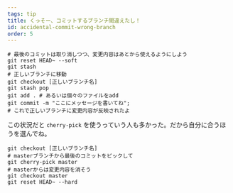```yaml
---
tags: tip
title: くっそー、コミットするブランチ間違えたし！
id: accidental-commit-wrong-branch
order: 5
---
```


```git
# 最後のコミットは取り消しつつ、変更内容はあとから使えるようにしよう
git reset HEAD~ --soft
git stash
# 正しいブランチに移動
git checkout [正しいブランチ名]
git stash pop
git add . # あるいは個々のファイルをadd
git commit -m "ここにメッセージを書いてね";
# これで正しいブランチに変更内容が反映されたよ
```

この状況だと `cherry-pick` を使うっていう人も多かった。だから自分に合うほうを選んでね。

```git
git checkout [正しいブランチ名]
# masterブランチから最後のコミットをピックして
git cherry-pick master
# masterからは変更内容を消そう
git checkout master
git reset HEAD~ --hard
```
